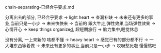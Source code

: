 
chain-separating-已经合乎要求.md

分离出去的部分, 已经合乎要求 -> light heart -> 查漏补缺 -> 未来还有更多的事业,当前只是一小步 -> 未来快快来 -> 当前的 跟大牛走,弹性效果,当场弹性效果 -> 心情开心 -> keep things organize[d](#G-tidy-and-organized-G-tidiness-house), 超短期旅行 -> 脑力集中,睡觉休息

没有分离, 一上来新的 啥都不懂 -> heavy heart -> 感觉已有的部分都不行 -> 一大堆东西等着做 -> 未来还有更多的事业,当前只是一小步 -> 哎呀愁死啦 慢慢熬吧

